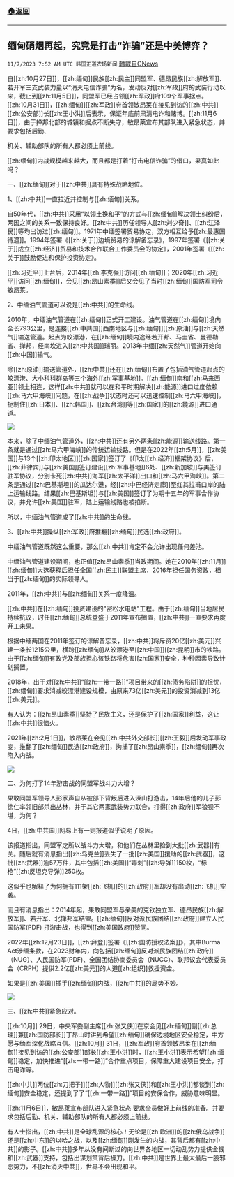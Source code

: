###  [:house:返回](README.md)
---


## 缅甸硝烟再起，究竟是打击“诈骗”还是中美博弈？
`11/7/2023 7:52 AM UTC 韩国正道农场新闻` [轉載自GNews](https://gnews.org/articles/1934905)

自[[zh:10月27日]]，[[zh:缅甸]]民族[[zh:民主]]同盟军、德昂民族[[zh:解放军]]、若开军三支武装力量以“消灭电信诈骗”为名，发动反对[[zh:军政]]府的武装行动以来，截止到[[zh:11月5日]]，同盟军已经占领[[zh:军政]]府109个军事据点。[[zh:10月31日]]，[[zh:缅甸]][[zh:军政]]府首领敏昂莱在接见到访的[[zh:中共]][[zh:公安部]]长[[zh:王小洪]]后表示，保证年底前肃清电诈和赌博。[[zh:11月6日]]，由于掸邦北部的城镇和据点不断失守，敏昂莱宣布其部队进入紧急状态，并要求包括后勤、

机关、辅助部队的所有人都必须上前线。

[[zh:缅甸]]内战规模越来越大，而且都是打着“打击电信诈骗”的借口，果真如此吗？

  

一、[[zh:缅甸]]对于[[zh:中共]]具有特殊战略地位。

1、[[zh:中共]]一直拉近并控制与[[zh:缅甸]]关系。

自50年代，[[zh:中共]]采用“以领土换和平”的方式与[[zh:缅甸]]解决领土纠纷后，两国之间的关系一致保持良好。[[zh:中共]]历任领导人[[zh:刘少奇]]、[[zh:江泽民]]等均出访过[[zh:缅甸]]。1971年中缅签署贸易协定，双方相互给予[[zh:最惠国待遇]]。1994年签署《[[zh:关于]]边境贸易的谅解备忘录》，1997年签署《[[zh:关于]]成立[[zh:经济]]贸易和技术合作联合工作委员会的协定》，2001年签署《[[zh:关于]]鼓励促进和保护投资协定》。

[[zh:习近平]]上台后，2014年[[zh:李克强]]访问[[zh:缅甸]]；2020年[[zh:习近平]]访问[[zh:缅甸]]，会见[[zh:昂山素季]]后又会见了当时[[zh:缅甸]]国防军司令敏昂莱。

  

2、中缅油气管道可以说是[[zh:中共]]的生命线。

2010年，中缅油气管道在[[zh:缅甸]]正式开工建设。油气管道在[[zh:缅甸]]境内全长793公里，是连接[[zh:中共国]]西南地区与[[zh:缅甸]][[zh:原油]]与[[zh:天然气]]输送管道。起点为皎漂港，在[[zh:缅甸]]境内途经若开邦、马圭省、曼德勒省、掸邦，经南坎进入[[zh:中共国]]瑞丽。2013年中缅[[zh:天然气]]管道开始向[[zh:中国]]输气。

除[[zh:原油]]输送管道外，[[zh:中共]]还在[[zh:缅甸]]布置了包括油气管道起点的皎漂港、大小科科群岛等三个海外[[zh:军事基地]]。[[zh:缅甸]]南和[[zh:马来西亚]]领土相连，这样[[zh:中共]]就可以在和平时期解决[[zh:能源]]进口过度依赖[[zh:马六甲海峡]]问题，在[[zh:战争]]状态时还可以迅速控制[[zh:马六甲海峡]]，扼制住[[zh:日本]]、[[zh:韩国]]、[[zh:台湾]]等[[zh:国家]]的[[zh:能源]]进口通道。


![](https://i.imgur.com/zrccXJl.png)

本来，除了中缅油气管道外，[[zh:中共]]还有另外两条[[zh:能源]]输送线路。第一条就是通过[[zh:马六甲海峡]]的传统运输线路。但是在2022年[[zh:5月]]，[[zh:美国]]与13个[[zh:印太地区]][[zh:国家]]签订了《印太[[zh:经济]]框架协议》后，[[zh:菲律宾]]与[[zh:美国]]签订建设[[zh:军事基地]]6处、[[zh:新加坡]]与美签订驻军协议，分别卡死[[zh:中共]]海军[[zh:太平洋]]出口和[[zh:马六甲海峡]]。第二条是通过[[zh:巴基斯坦]]的瓜达尔港，经[[zh:中巴经济走廊]]至红其拉甫口岸的陆上运输线路。结果[[zh:巴基斯坦]]与[[zh:美国]]签订了为期十五年的军事合作协议，并允许[[zh:美国]]驻军，陆上运输线路也被掐断。

所以，中缅油气管道成了[[zh:中共]]的生命线。

  
  

3、[[zh:中共]]操纵[[zh:军政]]府推翻[[zh:缅甸]]民选[[zh:政府]]。

中缅油气管道既然这么重要，那么[[zh:中共]]肯定不会允许出现任何差池。

中缅油气管道建设期间，也正值[[zh:昂山素季]]当政期间。她在2010年[[zh:11月]][[zh:缅甸]]大选获释后担任全国[[zh:民主]]联盟主席，2016年担任国务资政，相当于[[zh:缅甸]]的实际领导人。

  

2011年，[[zh:中共]]与[[zh:缅甸]]关系一度降温。

[[zh:中共]]在[[zh:缅甸]]投资建设的"密松水电站"工程。由于[[zh:缅甸]]当地居民持续抗议，时任[[zh:缅甸]]总统登盛于2011年宣布搁置，[[zh:中共]]一直要求再度开工未果。

根据中缅两国在2011年签订的谅解备忘录，[[zh:中共]]将斥资20亿[[zh:美元]]兴建一条长1215公里，横跨[[zh:缅甸]]从皎漂港至[[zh:中国]][[zh:昆明]]市的铁路。由于[[zh:缅甸]]有政党及部族担心该铁路将危害[[zh:国家]]安全，种种因素导致计划搁置。

2018年，出于对[[zh:中共]]“[[zh:一带一路]]”项目带来的[[zh:债务陷阱]]的担忧，[[zh:缅甸]]要求消减皎漂港建设规模，由原来73亿[[zh:美元]]的投资消减到13亿[[zh:美元]]。

有人认为：[[zh:昂山素季]]坚持了民族主义，还是保护了[[zh:国家]]利益，这让[[zh:中共]]很恼火。

  

2021年[[zh:2月1日]]，敏昂莱在会见[[zh:中共外交部长]][[zh:王毅]]后发动军事政变，推翻了[[zh:缅甸]]民选[[zh:政府]]，拘捕了[[zh:昂山素季]]，[[zh:缅甸]]再次陷入内战。

![](https://i.imgur.com/LgjAE9W.jpg)

二、为何打了14年游击战的同盟军战斗力大增？

果敢同盟军领导人彭家声自从被部下背叛后进入深山打游击，14年后他的儿子彭徳仁率领旧部杀出丛林，并于其它两家武装势力联合，打得[[zh:政府]]军狼狈不堪，为何？

4日，[[zh:中共国]]网易上有一则报道似乎说明了原因。

该报道指出，同盟军之所以战斗力大增，和他们在丛林里捡到大批[[zh:武器]]有关。随后就有消息指出[[zh:乌克兰]]丢失了一批[[zh:美国]]援助的[[zh:武器]]，这批[[zh:武器]]逾57万件，其中包括[[zh:美国]]“毒刺”[[zh:导弹]]150枚，“标枪”[[zh:反坦克导弹]]250枚。

这似乎也解释了为何拥有111架[[zh:飞机]]的[[zh:政府]]军却没有出动[[zh:飞机]]空袭。

  

而且有消息指出：2014年起，果敢同盟军与亲美的克钦独立军、德昂民族[[zh:解放军]]、若开军、北掸邦军结盟。[[zh:缅甸]]反对派民族团结[[zh:政府]]建立人民国防军(PDF) 打游击战，也得到[[zh:美国政府]]赞同。

2022年[[zh:12月23日]]，[[zh:拜登]]签署《[[zh:国防授权法案]]》，其中Burma Act涉缅条款，在2023财年内，向包括[[zh:缅甸]]反对派民族团结[[zh:政府]] （NUG）、人民国防军(PDF)、全国团结协商委员会（NUCC）、联邦议会代表委员会（CRPH）提供2.2亿[[zh:美元]]的人道[[zh:组织]]救援资金。

如果是[[zh:美国]]插手[[zh:缅甸]]内战，[[zh:中共]]的局势不妙。


![](https://i.imgur.com/qZatwHx.jpg)

三、[[zh:中共]]紧急应对。

[[zh:10月]] 29日，中央军委副主席[[zh:张又侠]]在京会见[[zh:缅甸]]副[[zh:总理]]兼[[zh:国防部长]]丁昂山时讲到希望[[zh:缅甸]]确保边境地区安全稳定，中方愿与缅军深化战略互信。[[zh:10月]] 31日，[[zh:军政]]府首领敏昂莱在[[zh:缅甸]]接见到访的[[zh:公安部]]部长[[zh:王小洪]]时，[[zh:王小洪]]表示希望[[zh:缅甸]]稳定，加快推进“[[zh:一带一路]]”合作重点项目，保障重大建设项目安全，打击电诈等。

[[zh:中共]]两位[[zh:刀把子]][[zh:人物]][[zh:张又侠]]和[[zh:王小洪]]都谈到[[zh:缅甸]]安全稳定，还提到了了“[[zh:一带一路]]”项目的安保合作，威胁意味明显。

  

[[zh:11月6日]]，敏昂莱宣布部队进入紧急状态 要求全员做好上前线的准备。并要求包括后勤、机关、辅助部队的所有人都必须上前线。

  

有人士指出，[[zh:中共]]是全球乱源的核心！无论是[[zh:欧洲]]的[[zh:俄乌战争]]还是[[zh:中东]]的以哈之战，以及[[zh:缅甸]]刚发生的内战，其背后都有[[zh:中共]]的影子。[[zh:中共]]多年从没有间断过的向世界各地区一切动乱势力提供金钱和[[zh:武器]]支持，包括出谋划策背后操刀。[[zh:中共]]是世界上最大最后一股邪恶势力，不[[zh:消灭中共]]，世界不会出现和平。

  
  
  


